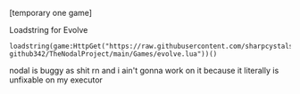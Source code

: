 [temporary one game]

Loadstring for Evolve
```
loadstring(game:HttpGet("https://raw.githubusercontent.com/sharpcystals-github342/TheNodalProject/main/Games/evolve.lua"))()
```


nodal is buggy as shit rn and i ain't gonna work on it because it literally is unfixable on my executor
